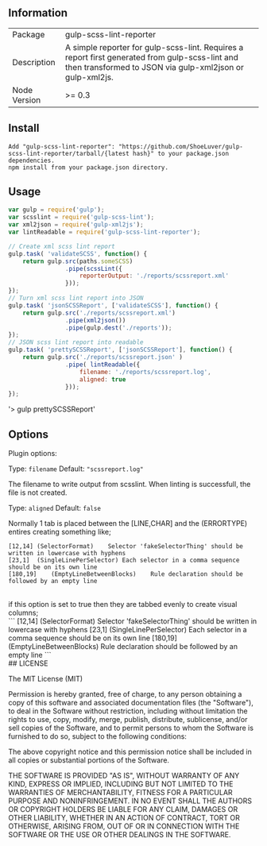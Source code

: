## Information

<table>
<tr>
<td>Package</td><td>gulp-scss-lint-reporter</td>
</tr>
<tr>
<td>Description</td>
<td>A simple reporter for gulp-scss-lint. Requires a report first generated from gulp-scss-lint and then transformed to JSON via gulp-xml2json or gulp-xml2js.</td>
</tr>
<tr>
<td>Node Version</td>
<td>>= 0.3</td>
</tr>
</table>

## Install

    Add "gulp-scss-lint-reporter": "https://github.com/ShoeLuver/gulp-scss-lint-reporter/tarball/{latest hash}" to your package.json dependencies.
    npm install from your package.json directory.

## Usage

```javascript
var gulp = require('gulp');
var scsslint = require('gulp-scss-lint');
var xml2json = require('gulp-xml2js');
var lintReadable = require('gulp-scss-lint-reporter');

// Create xml scss lint report
gulp.task( 'validateSCSS', function() {
	return gulp.src(paths.someSCSS)
				.pipe(scssLint({
					reporterOutput: './reports/scssreport.xml'
				}));
});
// Turn xml scss lint report into JSON
gulp.task( 'jsonSCSSReport', ['validateSCSS'], function() {
	return gulp.src('./reports/scssreport.xml')
				.pipe(xml2json())
				.pipe(gulp.dest('./reports'));
});
// JSON scss lint report into readable
gulp.task( 'prettySCSSReport', ['jsonSCSSReport'], function() {
	return gulp.src('./reports/scssreport.json' )
				.pipe( lintReadable({
					filename: './reports/scssreport.log',
					aligned: true
				}));
});
```
'\> gulp prettySCSSReport'<br>
## Options

Plugin options:

Type: `filename`
Default: `"scssreport.log"`

The filename to write output from scsslint. When linting is successfull, the file is not created.

Type: `aligned`
Default: `false`

Normally 1 tab is placed between the [LINE,CHAR] and the (ERRORTYPE) entires creating something like;<br>
```
[12,14]	(SelectorFormat)	Selector 'fakeSelectorThing' should be written in lowercase with hyphens
[23,1]	(SingleLinePerSelector)	Each selector in a comma sequence should be on its own line
[180,19]	(EmptyLineBetweenBlocks)	Rule declaration should be followed by an empty line
```
<br>
if this option is set to true then they are tabbed evenly to create visual columns;<br>
```
[12,14]		(SelectorFormat)			Selector 'fakeSelectorThing' should be written in lowercase with hyphens
[23,1]		(SingleLinePerSelector)		Each selector in a comma sequence should be on its own line
[180,19]	(EmptyLineBetweenBlocks)	Rule declaration should be followed by an empty line
```
<br>
## LICENSE

The MIT License (MIT)

Permission is hereby granted, free of charge, to any person obtaining a copy
of this software and associated documentation files (the "Software"), to deal
in the Software without restriction, including without limitation the rights
to use, copy, modify, merge, publish, distribute, sublicense, and/or sell
copies of the Software, and to permit persons to whom the Software is
furnished to do so, subject to the following conditions:

The above copyright notice and this permission notice shall be included in
all copies or substantial portions of the Software.

THE SOFTWARE IS PROVIDED "AS IS", WITHOUT WARRANTY OF ANY KIND, EXPRESS OR
IMPLIED, INCLUDING BUT NOT LIMITED TO THE WARRANTIES OF MERCHANTABILITY,
FITNESS FOR A PARTICULAR PURPOSE AND NONINFRINGEMENT. IN NO EVENT SHALL THE
AUTHORS OR COPYRIGHT HOLDERS BE LIABLE FOR ANY CLAIM, DAMAGES OR OTHER
LIABILITY, WHETHER IN AN ACTION OF CONTRACT, TORT OR OTHERWISE, ARISING FROM,
OUT OF OR IN CONNECTION WITH THE SOFTWARE OR THE USE OR OTHER DEALINGS IN
THE SOFTWARE.
